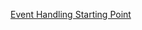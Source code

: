 [Event Handling Starting Point](https://developer.apple.com/library/archive/referencelibrary/GettingStarted/EventHandlingStartingPoint/index.html#//apple_ref/doc/uid/TP40010755)